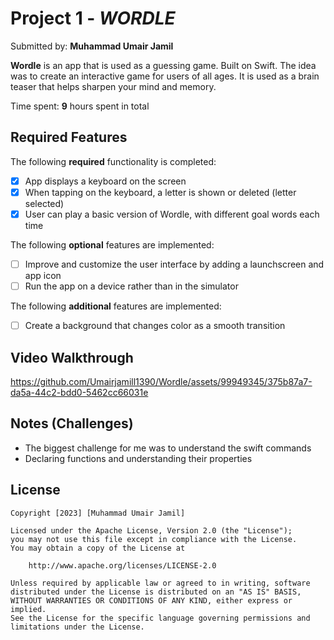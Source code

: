 # Project 1 - *WORDLE*

Submitted by: **Muhammad Umair Jamil**

**Wordle** is an app that is used as a guessing game. Built on Swift. The idea was to create an interactive game for users of all ages. It is used as a brain teaser that helps sharpen your mind and memory. 

Time spent: **9** hours spent in total

## Required Features

The following **required** functionality is completed:

- [X] App displays a keyboard on the screen
- [X] When tapping on the keyboard, a letter is shown or deleted (letter selected)
- [X] User can play a basic version of Wordle, with different goal words each time

The following **optional** features are implemented:

- [ ] Improve and customize the user interface by adding a launchscreen and app icon
- [ ] Run the app on a device rather than in the simulator

The following **additional** features are implemented:

- [ ] Create a background that changes color as a smooth transition 

## Video Walkthrough

https://github.com/Umairjamill1390/Wordle/assets/99949345/375b87a7-da5a-44c2-bdd0-5462cc66031e

## Notes (Challenges)

-  The biggest challenge for me was to understand the swift commands
-  Declaring functions and understanding their properties

## License

    Copyright [2023] [Muhammad Umair Jamil]

    Licensed under the Apache License, Version 2.0 (the "License");
    you may not use this file except in compliance with the License.
    You may obtain a copy of the License at

        http://www.apache.org/licenses/LICENSE-2.0

    Unless required by applicable law or agreed to in writing, software
    distributed under the License is distributed on an "AS IS" BASIS,
    WITHOUT WARRANTIES OR CONDITIONS OF ANY KIND, either express or implied.
    See the License for the specific language governing permissions and
    limitations under the License.
